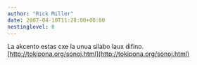 ```yaml
---
author: "Rick Miller"
date: 2007-04-10T11:28:00+00:00
nestinglevel: 0
---
```

La akcento estas cxe la unua silabo laux difino. [http://tokipona.org/sonoj.html](http://tokipona.org/sonoj.html)